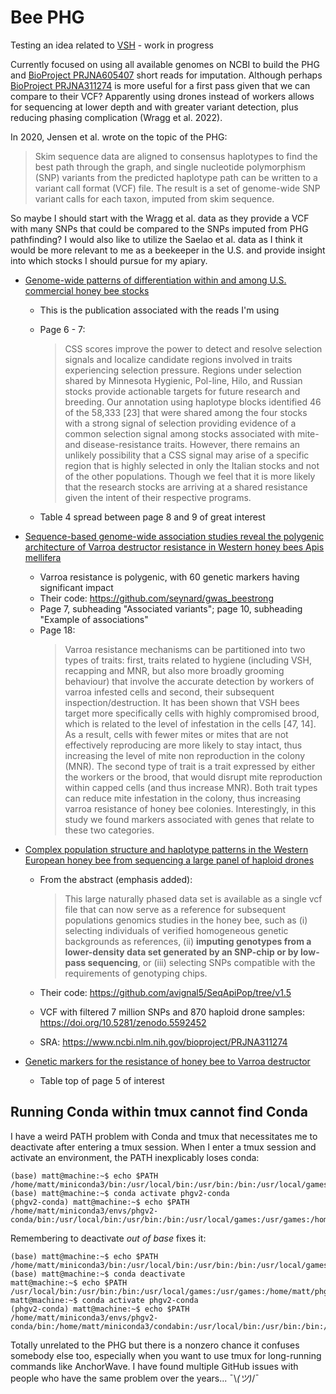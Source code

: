 # Bee PHG
Testing an idea related to [VSH](https://www.ars.usda.gov/southeast-area/baton-rouge-la/honeybeelab/docs/varroa-sensitive-hygiene-vsh/) - work in progress

Currently focused on using all available genomes on NCBI to build the PHG and [BioProject PRJNA605407](https://www.ncbi.nlm.nih.gov/bioproject/PRJNA605407) short reads for imputation. Although perhaps [BioProject PRJNA311274](https://www.ncbi.nlm.nih.gov/bioproject/PRJNA311274) is more useful for a first pass given that we can compare to their VCF? Apparently using drones instead of workers allows for sequencing at lower depth and with greater variant detection, plus reducing phasing complication (Wragg et al. 2022).

In 2020, Jensen et al. wrote on the topic of the PHG:
> Skim sequence data are aligned to consensus haplotypes to find the best path through the graph, and single nucleotide polymorphism (SNP) variants from the predicted haplotype path can be written to a variant call format (VCF) file. The result is a set of genome-wide SNP variant calls for each taxon, imputed from skim sequence.

So maybe I should start with the Wragg et al. data as they provide a VCF with many SNPs that could be compared to the SNPs imputed from PHG pathfinding? I would also like to utilize the Saelao et al. data as I think it would be more relevant to me as a beekeeper in the U.S. and provide insight into which stocks I should pursue for my apiary.

* [Genome-wide patterns of differentiation within and among U.S. commercial honey bee stocks](https://www.ncbi.nlm.nih.gov/pmc/articles/PMC7545854/)
    * This is the publication associated with the reads I'm using
    * Page 6 - 7:
        > CSS scores improve the power to detect and resolve selection signals and localize candidate regions involved in traits experiencing selection pressure. Regions under selection shared by Minnesota Hygienic, Pol-line, Hilo, and Russian stocks provide actionable targets for future research and breeding. Our annotation using haplotype blocks identified 46 of the 58,333 [23] that were shared among the four stocks with a strong signal of selection providing evidence of a common selection signal among stocks associated with mite- and disease-resistance traits. However, there remains an unlikely possibility that a CSS signal may arise of a specific region that is highly selected in only the Italian stocks and not of the other populations. Though we feel that it is more likely that the research stocks are arriving at a shared resistance given the intent of their respective programs.

    * Table 4 spread between page 8 and 9 of great interest
* [Sequence-based genome-wide association studies reveal the polygenic architecture of Varroa destructor resistance in Western honey bees Apis mellifera](https://www.biorxiv.org/content/10.1101/2024.02.16.580755v3)
    * Varroa resistance is polygenic, with 60 genetic markers having significant impact
    * Their code: https://github.com/seynard/gwas_beestrong
    * Page 7, subheading "Associated variants"; page 10, subheading "Example of associations"
    * Page 18:
        > Varroa resistance mechanisms can be partitioned into two types of traits: first, traits related to hygiene (including VSH, recapping and MNR, but also more broadly grooming behaviour) that involve the accurate detection by workers of varroa infested cells and second, their subsequent inspection/destruction. It has been shown that VSH bees target more specifically cells with highly compromised brood, which is related to the level of infestation in the cells [47, 14]. As a result, cells with fewer mites or mites that are not effectively reproducing are more likely to stay intact, thus increasing the level of mite non reproduction in the colony (MNR). The second type of trait is a trait expressed by either the workers or the brood, that would disrupt mite reproduction within capped cells (and thus increase MNR). Both trait types can reduce mite infestation in the colony, thus increasing varroa resistance of honey bee colonies. Interestingly, in this study we found markers associated with genes that relate to these two categories.

* [Complex population structure and haplotype patterns in the Western European honey bee from sequencing a large panel of haploid drones](https://pubmed.ncbi.nlm.nih.gov/35689802/)
    * From the abstract (emphasis added):
        > This large naturally phased data set is available as a single vcf file that can now serve as a reference for subsequent populations genomics studies in the honey bee, such as (i) selecting individuals of verified homogeneous genetic backgrounds as references, (ii) **imputing genotypes from a lower-density data set generated by an SNP-chip or by low-pass sequencing**, or (iii) selecting SNPs compatible with the requirements of genotyping chips.

    * Their code: https://github.com/avignal5/SeqApiPop/tree/v1.5
    * VCF with filtered 7 million SNPs and 870 haploid drone samples: https://doi.org/10.5281/zenodo.5592452
    * SRA: https://www.ncbi.nlm.nih.gov/bioproject/PRJNA311274

* [Genetic markers for the resistance of honey bee to Varroa destructor](https://www.ncbi.nlm.nih.gov/pmc/articles/PMC8763714/)
    * Table top of page 5 of interest

## Running Conda within tmux cannot find Conda
I have a weird PATH problem with Conda and tmux that necessitates me to deactivate after entering a tmux session. When I enter a tmux session and activate an environment, the PATH inexplicably loses conda:

```
(base) matt@machine:~$ echo $PATH
/home/matt/miniconda3/bin:/usr/local/bin:/usr/bin:/bin:/usr/local/games:/usr/games:/home/matt/phg/bin
(base) matt@machine:~$ conda activate phgv2-conda
(phgv2-conda) matt@machine:~$ echo $PATH
/home/matt/miniconda3/envs/phgv2-conda/bin:/usr/local/bin:/usr/bin:/bin:/usr/local/games:/usr/games:/home/matt/phg/bin
```

Remembering to deactivate *out of base* fixes it:

```
(base) matt@machine:~$ echo $PATH
/home/matt/miniconda3/bin:/usr/local/bin:/usr/bin:/bin:/usr/local/games:/usr/games:/home/matt/phg/bin
(base) matt@machine:~$ conda deactivate
matt@machine:~$ echo $PATH
/usr/local/bin:/usr/bin:/bin:/usr/local/games:/usr/games:/home/matt/phg/bin
matt@machine:~$ conda activate phgv2-conda
(phgv2-conda) matt@machine:~$ echo $PATH
/home/matt/miniconda3/envs/phgv2-conda/bin:/home/matt/miniconda3/condabin:/usr/local/bin:/usr/bin:/bin:/usr/local/games:/usr/games:/home/matt/phg/bin
```

Totally unrelated to the PHG but there is a nonzero chance it confuses somebody else too, especially when you want to use tmux for long-running commands like AnchorWave. I have found multiple GitHub issues with people who have the same problem over the years... ¯\\_(ツ)_/¯
